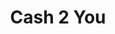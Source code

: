 ---
title: Cash 2 You
slug: cash-2-you
updated-on: '2024-05-30T13:44:31.749Z'
created-on: '2024-05-30T13:41:46.671Z'
published-on: '2024-05-30T13:54:32.469Z'
f_city-state-2:
- cms/city/carrollton-ga.md
- cms/city/moultrie-ga.md
- cms/city/greeneville-tn.md
- cms/city/elizabethton-tn.md
- cms/city/bristol-tn.md
- cms/city/forrest-city-ar.md
- cms/city/johnson-city-tn.md
f_locations:
- cms/payday-loan/cash-2-you-6307.md
- cms/payday-loan/cash-2-you-6308.md
- cms/payday-loan/cash-2-you-6309.md
- cms/payday-loan/cash-2-you-6310.md
- cms/payday-loan/cash-2-you-6311.md
- cms/payday-loan/cash-2-you-6312.md
- cms/payday-loan/cash-2-you-6313.md
- cms/payday-loan/cash-2-you-6314.md
- cms/payday-loan/cash-2-you-6315.md
- cms/payday-loan/cash-2-you-6316.md
- cms/payday-loan/cash-2-you-6317.md
- cms/payday-loan/cash-2-you-6318.md
- cms/payday-loan/cash-2-you-6319.md
f_states:
- cms/state/georgia.md
- cms/state/tennessee.md
- cms/state/arkansas.md
layout: '[company].html'
tags: company
---